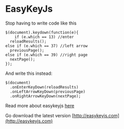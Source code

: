 # EasyKeyJs


Stop having to write code like this

    $(document).keydown(function(e){
    	if (e.which == 13) //enter
	  reloadResults();
	else if (e.which == 37) //left arrow
	  previousPage();
	else if (e.which == 39) //right page
	  nextPage();
	}); 

And write this instead:

	$(document)
	  .onEnterKeyDown(reloadResults)
 	  .onLeftArrowKeyDown(previousPage)
	  .onRightArrowKeyDown(nextPage);

Read more about easykeyjs [here](http://www.blinkingcaret.com/2016/02/24/easykeyjs)

Go download the latest version [http://easykeyjs.com](http://easykeyjs.com)
